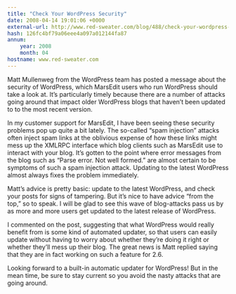 ```yaml
---
title: "Check Your WordPress Security"
date: 2008-04-14 19:01:06 +0000
external-url: http://www.red-sweater.com/blog/488/check-your-wordpress-security
hash: 126fc4bf79a06eee4a097a012144fa87
annum:
    year: 2008
    month: 04
hostname: www.red-sweater.com
---
```


Matt Mullenweg from the WordPress team has posted a message about the security of WordPress, which MarsEdit users who run WordPress should take a look at. It’s particularly timely because there are a number of attacks going around that impact older WordPress blogs that haven’t been updated to to the most recent version.


In my customer support for MarsEdit, I have been seeing these security problems pop up quite a bit lately. The so-called “spam injection” attacks often inject spam links at the oblivious expense of how these links might mess up the XMLRPC interface which blog clients such as MarsEdit use to interact with your blog. It’s gotten to the point where error messages from the blog such as “Parse error. Not well formed.” are almost certain to be symptoms of such a spam injection attack. Updating to the latest WordPress almost always fixes the problem immediately.



Matt’s advice is pretty basic: update to the latest WordPress, and check your posts for signs of tampering. But it’s nice to have advice “from the top,” so to speak. I will be glad to see this wave of blog-attacks pass us by as more and more users get updated to the latest release of WordPress.



I commented on the post, suggesting that what WordPress would really benefit from is some kind of automated updater, so that users can easily update without having to worry about whether they’re doing it right or whether they’ll mess up their blog. The great news is Matt replied saying that they are in fact working on such a feature for 2.6.



Looking forward to a built-in automatic updater for WordPress! But in the mean time, be sure to stay current so you avoid the nasty attacks that are going around.

